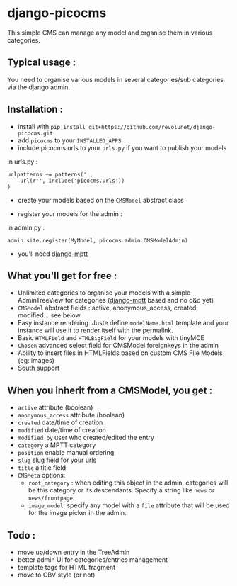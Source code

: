 django-picocms
================

This simple CMS can manage any model and organise them in various categories.

## Typical usage :

You need to organise various models in several categories/sub categories via the django admin.

## Installation :

 - install with `pip install git+https://github.com/revolunet/django-picocms.git`
 - add `picocms` to your `INSTALLED_APPS`
 - include picocms urls to your `urls.py` if you want to publish your models

in urls.py :

    urlpatterns += patterns('',
        url(r'', include('picocms.urls'))
    )

 - create your models based on the `CMSModel` abstract class

 - register your models for the admin :

in admin.py :

    admin.site.register(MyModel, picocms.admin.CMSModelAdmin)

 - you'll need [django-mptt][0]


## What you'll get for free :

 - Unlimited categories to organise your models with a simple AdminTreeView for categories ([django-mptt][0] based and no d&d yet)
 - `CMSModel` abstract fields : active, anonymous_access, created, modified... see below
 - Easy instance rendering. Juste define `modelName.html` template and your instance will use it to render itself with the permalink.
 - Basic `HTMLField` and `HTMLBigField` for your models with tinyMCE
 - `Chosen` advanced select field for CMSModel foreignkeys in the admin
 - Ability to insert files in HTMLFields based on custom CMS File Models (eg: images)
 - South support

## When you inherit from a CMSModel, you get :

 - `active` attribute (boolean)
 - `anonymous_access` attribute (boolean)
 - `created` date/time of creation
 - `modified` date/time of creation
 - `modified_by` user who created/edited the entry
 - `category` a MPTT category
 - `position` enable manual ordering
 - `slug` slug field for your urls
 - `title` a title field
 - `CMSMeta` options:
     - `root_category` : when editing this object in the admin, categories will be this category or its descendants. Specify a string like `news` or `news/frontpage`.
     - `image_model`: specify any model with a `file` attribute that will be used for the image picker in the admin.


## Todo :

 - move up/down entry in the TreeAdmin
 - better admin UI for categories/entries management
 - template tags for HTML fragment
 - move to CBV style (or not)


 [0]: https://github.com/django-mptt/django-mptt/
